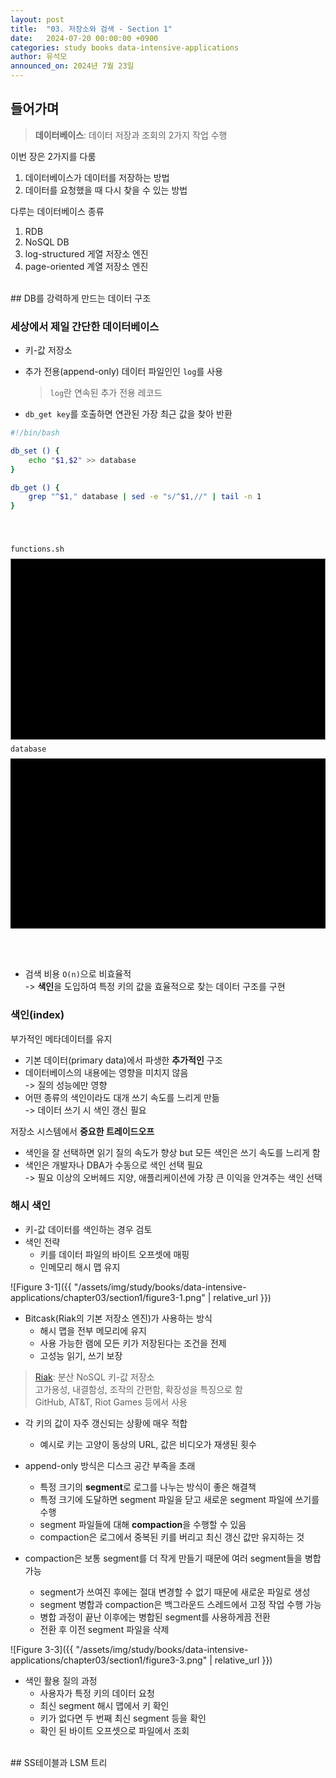 ```yaml
---
layout: post
title:  "03. 저장소와 검색 - Section 1"
date:   2024-07-20 00:00:00 +0900
categories: study books data-intensive-applications
author: 유석모
announced_on: 2024년 7월 23일
---
```

## 들어가며

> **데이터베이스**: 데이터 저장과 조회의 2가지 작업 수행

이번 장은 2가지를 다룸<br/>

1. 데이터베이스가 데이터를 저장하는 방법<br/>
2. 데이터를 요청했을 때 다시 찾을 수 있는 방법

다루는 데이터베이스 종류

1. RDB
2. NoSQL DB
3. log-structured 게열 저장소 엔진
4. page-oriented 계열 저장소 엔진

<br/>
## DB를 강력하게 만드는 데이터 구조

### 세상에서 제일 간단한 데이터베이스

- 키-값 저장소
- 추가 전용(append-only) 데이터 파일인인 `log`를 사용
    > `log`란 연속된 추가 전용 레코드

- `db_get key`를 호출하면 연관된 가장 최근 값을 찾아 반환

```sh
#!/bin/bash

db_set () {
    echo "$1,$2" >> database
}

db_get () {
    grep "^$1," database | sed -e "s/^$1,//" | tail -n 1
}
```

<div class="area-1">
    <div class="cli-container">
        <div class="cli-wrapper console-1">
            <div class="title">
                <code>functions.sh</code>
            </div>
            <textarea id="console-1" class="cli console-1" rows="16" value="$ "></textarea>
        </div>
        <div class="cli-wrapper file-1">
            <div class="title">
                <code>database</code>
            </div>
            <div class="cli file-1">
                <p id="file-1"></p>
            </div>
        </div>
    </div>
</div>

- 검색 비용 `O(n)`으로 비효율적<br/>
    -\> **색인**을 도입하여 특정 키의 값을 효율적으로 찾는 데이터 구조를 구현

### 색인(index)
부가적인 메타데이터를 유지
- 기본 데이터(primary data)에서 파생한 **추가적인** 구조
- 데이터베이스의 내용에는 영향을 미치지 않음<br/>
    -\> 질의 성능에만 영향
- 어떤 종류의 색인이라도 대개 쓰기 속도를 느리게 만듦<br/>
    -\> 데이터 쓰기 시 색인 갱신 필요

저장소 시스템에서 **중요한 트레이드오프**
- 색인을 잘 선택하면 읽기 질의 속도가 향상 but 모든 색인은 쓰기 속도를 느리게 함
- 색인은 개발자나 DBA가 수동으로 색인 선택 필요<br/>
    -\> 필요 이상의 오버헤드 지양, 애플리케이션에 가장 큰 이익을 안겨주는 색인 선택

### 해시 색인
- 키-값 데이터를 색인하는 경우 검토
- 색인 전략
    - 키를 데이터 파일의 바이트 오프셋에 매핑
    - 인메모리 해시 맵 유지

![Figure 3-1]({{ "/assets/img/study/books/data-intensive-applications/chapter03/section1/figure3-1.png" | relative_url }})

- Bitcask(Riak의 기본 저장소 엔진)가 사용하는 방식
    - 해시 맵을 전부 메모리에 유지
    - 사용 가능한 램에 모든 키가 저장된다는 조건을 전제
    - 고성능 읽기, 쓰기 보장

> [Riak](https://en.wikipedia.org/wiki/Riak): 분산 NoSQL 키-값 저장소<br/>
> 고가용성, 내결함성, 조작의 간편함, 확장성을 특징으로 함<br/>
> GitHub, AT&T, Riot Games 등에서 사용

- 각 키의 값이 자주 갱신되는 상황에 매우 적합
    - 예시로 키는 고양이 동상의 URL, 값은 비디오가 재생된 횟수

- append-only 방식은 디스크 공간 부족을 초래
    - 특정 크기의 **segment**로 로그를 나누는 방식이 좋은 해결책
    - 특정 크기에 도달하면 segment 파일을 닫고 새로운 segment 파일에 쓰기를 수행
    - segment 파일들에 대해 **compaction**을 수행할 수 있음
    - compaction은 로그에서 중복된 키를 버리고 최신 갱신 값만 유지하는 것

- compaction은 보통 segment를 더 작게 만들기 때문에 여러 segment들을 병합 가능
    - segment가 쓰여진 후에는 절대 변경할 수 없기 때문에 새로운 파일로 생성
    - segment 병합과 compaction은 백그라운드 스레드에서 고정 작업 수행 가능
    - 병합 과정이 끝난 이후에는 병합된 segment를 사용하게끔 전환
    - 전환 후 이전 segment 파일을 삭제

![Figure 3-3]({{ "/assets/img/study/books/data-intensive-applications/chapter03/section1/figure3-3.png" | relative_url }})

- 색인 활용 질의 과정
    - 사용자가 특정 키의 데이터 요청
    - 최신 segment 해시 맵에서 키 확인
    - 키가 없다면 두 번째 최신 segment 등을 확인
    - 확인 된 바이트 오프셋으로 파일에서 조회

<br/>
## SS테이블과 LSM 트리












<!---------------------- script ---------------------->
<script type="text/javascript">
window.onload = () => {
    const console1 = document.querySelector('#console-1');
    const file1 = document.querySelector('#file-1');

    let text = '$ ';
    let cursor = 2;
    let database = `123456,{"name":"London","attractions":["Big Ben","London Eye"]}
42,{"name":"San Francisco","attractions":["Golden Gate Bridge"]}
42,{"name":"San Francisco","attractions":["Exploratorium"]}
`;
    let lastInput = [];
    let lastIndex = 0;

    console1.value = text;
    file1.innerText = database;

    console1.addEventListener('keypress', (e) => {
        if (e.key === 'Enter') {
            e.preventDefault();
            const end = console1.value.length;
            if (end === cursor) {
                return;
            }
            const input = console1.value.slice(cursor, end);
            text = console1.value + "\n";

            args = input.split(' ');
            switch (args[0].toLowerCase()) {
                case 'clear':
                case 'cls':
                    text = '$ ';
                    cursor = 2;
                    console1.value = text;
                    break;
                case 'db_set':
                    if (args.length <= 2) {
                        text += "db_set needs at least 2 arguments."
                    } else {
                        text += "done."
                        database += args[1] + "," + args[2] + "\n";
                        file1.innerText = database;
                    }
                    text += "\n\n$ ";
                    break;
                case 'db_get':
                    if (args.length <= 1) {
                        text += "db_get needs at least 1 arguments."
                    } else {
                        matches = database.split('\n')
                            .filter(i => i.startsWith(args[1] + ','))
                            .map(i => i.slice(args[1].length + 1));
                        if (matches.length > 0) {
                            text += matches[matches.length - 1];
                        } else {
                            text += "no record was found.";
                        }
                        file1.innerText = database;
                    }
                    text += "\n\n$ ";
                    break;
                case 'db_compact':
                    dict = {};
                    database.split('\n')
                        .forEach(it => {
                            const index = it.indexOf(',');
                            if (index >= 0) {
                                const key = it.slice(0, index);
                                const value = it.slice(index + 1, it.length);
                                dict[key] = value; 
                            }
                        });
                    
                    database = '';
                    for (let key of Object.keys(dict)) {
                        database += key + ',' + dict[key] + '\n';
                    }
                    
                    text += "done.";
                    file1.innerText = database;

                    text += "\n\n$ ";
                    break;
                case 'db_drop':
                    database = '';
                    text += "done.";
                    file1.innerText = database;

                    text += "\n\n$ ";
                    break;
                case 'cat':
                    if (args.length <= 1) {
                        text += "cat needs at least 1 arguments."
                    } else {
                        if (args[1] === 'database') {
                            text += database;
                        } else {
                            text += "file not exists.";
                        }
                    }
                    text += "\n\n$ ";
                    break;
                case 'ls':
                    text += "database\n\n$ ";
                    break;
                default:
                    text += "unknown command.";
                    text += "\n\n$ ";
                    break;
            }
            lastInput.push(input);
            lastIndex = lastInput.length - 1;

            console1.value = text;
            cursor = text.length;
            console1.scrollTop = console1.scrollHeight;
        } else {
            if (console1.selectionStart < cursor) {
                e.preventDefault();
                console1.value += e.key;
                console1.selectionStart = console1.value.length;
            }
        }
    });

    console1.addEventListener('keydown', (e) => {
        switch (e.key) {
            case 'Backspace':
                const end = console1.value.length;
                if (cursor >= end) {
                    e.preventDefault();
                }
                break;
            case 'ArrowUp':
                e.preventDefault();
                if (lastInput.length === 0) {
                    break;
                }
                console1.value = text + lastInput[lastIndex];
                --lastIndex;
                if (lastIndex < 0) {
                    lastIndex = lastInput.length - 1;
                }
                break;
            case 'ArrowDown':
                e.preventDefault();
                if (lastInput.length === 0) {
                    break;
                }
                console1.value = text + lastInput[lastIndex];
                ++lastIndex;
                if (lastIndex > lastInput.length - 1) {
                    lastIndex = 0;
                }
                break;
            default:
                break;
        }
    });

    console1.addEventListener('input', (e) => {
        if (cursor > console1.value.length) {
            console1.value = text;
        }
    });
};
</script>


<!---------------------- style ---------------------->
<style type="text/css">

.area-1 {
    display: flex; 
    justify-content: center; 
    padding: 2rem 2rem 3rem 2rem;
}

.cli-container {
    display: flex; 
    width: 100%;
}

.cli-wrapper {
    flex: 1 1; 
    display: flex;
    flex-direction: column;
}

.cli-wrapper .title {
    flex: 0 1;
    margin: 0.5rem 0;
}

.cli {
    flex: 1 1;
    background: black; 
    color: white;
    font: 0.875rem Consolas, Monaco, D2 Coding, monospace;
    padding: 1rem;
}

.cli.console-1 {
    text-align: left;
    resize: none;
}

.cli.file-1 {
    height: 100%;
    overflow: scroll;
}

.cli-wrapper.file-1 p {
    margin: 0;
    margin-block-start: 0;
    margin-block-end: 0;
}

.cli-wrapper.console-1 {
    margin-right: 1rem;
}

.cli-wrapper.console-1:focus {
    outline: none;
}

@media print, screen and (max-width: 960px) {
    .area-1 {
        padding: 2rem 0rem 3rem 0rem;
    }

    .cli-container {
        width: 100%;
        flex-direction: column;
    }

    .cli-wrapper.console-1 {
        margin: 0;
    }

    .cli-wrapper.file-1 p {
        height: 15rem;
    }
}

</style>